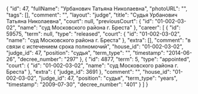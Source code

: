 {
    "id": 47,
    "fullName": "Урбанович Татьяна Николаевна",
    "photoURL": "",
    "tags": [],
    "comment": "",
    "layout": "judge",
    "title": "Судья Урбанович Татьяна Николаевна",
    "court": null,
    "previousCourt": {
        "id": "01-002-03-02",
        "name": "суд Московского района г. Бреста"
    },
    "career": [
        {
            "id": 59575,
            "term": null,
            "type": "released",
            "court": {
                "id": "01-002-03-02",
                "name": "суд Московского района г. Бреста"
            },
            "extra": [],
            "comment": "в связи с истечением срока полномочий",
            "house_id": "01-002-03-02",
            "judge_id": 47,
            "position": "судья",
            "term_type": "",
            "timestamp": "2014-06-26",
            "decree_number": "297"
        },
        {
            "id": 4877,
            "term": 5,
            "type": "appointed",
            "court": {
                "id": "01-002-03-02",
                "name": "суд Московского района г. Бреста"
            },
            "extra": {
                "judge_id": 3691
            },
            "comment": "",
            "house_id": "01-002-03-02",
            "judge_id": 47,
            "position": "судья",
            "term_type": "years",
            "timestamp": "2009-07-30",
            "decree_number": "401"
        }
    ]
}